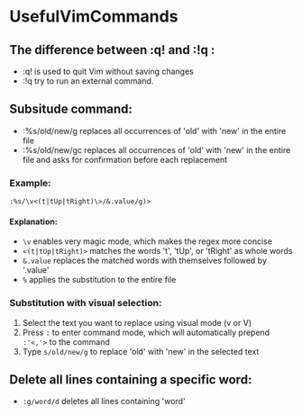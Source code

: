 # UsefulVimCommands

## The difference between :q! and :!q :
- :q! is used to quit Vim without saving changes
- :!q try to run an external command.

## Subsitude command:
- :%s/old/new/g replaces all occurrences of 'old' with 'new' in the entire file
- :%s/old/new/gc replaces all occurrences of 'old' with 'new' in the entire file and asks for confirmation before each replacement

### Example:
```vim
:%s/\v<(t|tUp|tRight)\>/&.value/g)>
```
#### Explanation:
- `\v` enables very magic mode, which makes the regex more concise
- `<(t|tUp|tRight)>` matches the words 't', 'tUp', or 'tRight' as whole words
- `&.value` replaces the matched words with themselves followed by '.value'
- `%` applies the substitution to the entire file

### Substitution with visual selection:
1. Select the text you want to replace using visual mode (v or V)
2. Press `:` to enter command mode, which will automatically prepend `:'<,'>` to the command
3. Type `s/old/new/g` to replace 'old' with 'new' in the selected text


## Delete all lines containing a specific word:
- `:g/word/d` deletes all lines containing 'word'